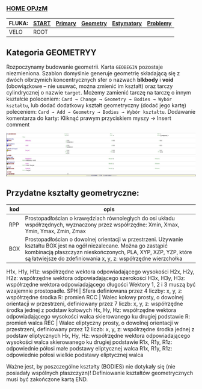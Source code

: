 ### [HOME OPJzM](https://agnieszkamucha.github.io/OPJzM/) 

FLUKA: | [START](https://agnieszkamucha.github.io/OPJzM/Start.md/) | [Primary](https://agnieszkamucha.github.io/OPJzM) | [Geometry](https://agnieszkamucha.github.io/OPJzM/Geometry.md) | [Estymatory](https://agnieszkamucha.github.io/OPJzM/Estymatory.md) | [Problemy](https://agnieszkamucha.github.io/OPJzM/Ratunek.md)
------------- |------------- | ------------ | ------------- | ------------ | -------------
VELO | ROOT | | | |
## Kategoria **GEOMETRYY**

Rozpoczynamy budowanie geometrii. Karta `GEOBEGIN` pozostaje niezmieniona. Szablon domyślnie generuje geometrię składającą się z dwóch olbrzymich koncentrycznych sfer o nazwach **blkbody** i **void** (obowiązkowe – nie usuwać, można zmienić im kształt) oraz tarczy cylindrycznej o nazwie `target`. 
Możemy zamienić tarczę na tarczę o innym kształcie poleceniem:
`Card → Change → Geometry → Bodies → Wybór kształtu`, lub dodać dodatkowy kształt geometryczny (dodać jego kartę) poleceniem:
`Card → Add → Geometry → Bodies → Wybór kształtu`. 
Dodawanie komentarza do karty: Kliknąć prawym przyciskiem myszy → Insert comment

[!["Geometry"](Images/geometry.png)](Images/geometry.png)


## Przydatne kształty geometryczne:
kod |	opis
--------------------|---------------
RPP |	Prostopadłościan o krawędziach równoległych do osi układu współrzędnych, wyznaczony przez współrzędne: Xmin, Xmax, Ymin, Ymax, Zmin, Zmax
BOX	| Prostopadłościan o dowolnej orientacji w przestrzeni. Używanie kształtu BOX jest na ogół niezalecane. Można go zastąpić kombinacją płaszczyzn nieskończonych, PLA, XYP, XZP, YZP, które są łatwiejsze do zdefiniowania x, y, z: współrzędne wierzchołka
H1x, H1y, H1z: współrzędne wektora odpowiadającego wysokości 
H2x, H2y, H2z: współrzędne wektora odpowiadającego szerokości 
H3x, H3y, H3z: współrzędne wektora odpowiadającego długości 
Wektory 1, 2 i 3 muszą być wzajemnie prostopadłe.
SPH	| Sfera definiowana przez 4 liczby:
x, y, z: współrzędne środka
R: promień
RCC	| Walec kołowy prosty, o dowolnej orientacji w przestrzeni, definiowany przez 7 liczb:
x, y, z: współrzędne środka jednej z podstaw kołowych
Hx, Hy, Hz: współrzędne wektora odpowiadającego wysokości walca skierowanego ku drugiej podstawie
R: promień walca
REC	| Walec eliptyczny prosty, o dowolnej orientacji w przestrzeni, definiowany przez 12 liczb:
x, y, z: współrzędne środka jednej z podstaw eliptycznych
Hx, Hy, Hz: współrzędne wektora odpowiadającego wysokości walca skierowanego ku drugiej podstawie
R1x, R1y, R1z: odpowiednie półosi małe podstawy eliptycznej walca
R1x, R1y, R1z: odpowiednie półosi wielkie podstawy eliptycznej walca

Ważne jest, by poszczególne kształty (BODIES) nie dotykały się (nie posiadały wspólnych płaszczyzn)!
Definiowanie kształtów geometrycznych musi być zakończone kartą END.
